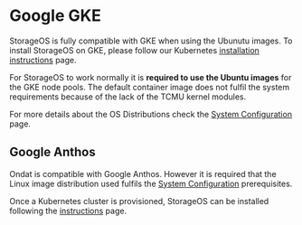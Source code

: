 # Google GKE

StorageOS is fully compatible with GKE when using the Ubunutu images. To
install StorageOS on GKE, please follow our Kubernetes [installation instructions](../install/kubernetes.md) page.

For StorageOS to work normally it is __required to use the Ubuntu images__ for
the GKE node pools. The default container image does not fulfil the system
requirements because of the lack of the TCMU kernel modules.

For more details about the OS Distributions check the [System Configuration](../prerequisites/systemconfiguration.md) page.

## Google Anthos

Ondat is compatible with Google Anthos. However it is required that the
Linux image distribution used fulfils the [System Configuration](../prerequisites/systemconfiguration.md) prerequisites.

Once a Kubernetes cluster is provisioned, StorageOS can be installed following
the [instructions](../install/kubernetes.md) page.

